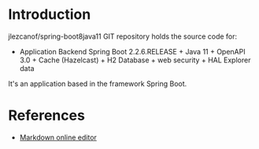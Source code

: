 # Introduction
jlezcanof/spring-boot8java11 GIT repository holds the source code for:
- Application Backend Spring Boot 2.2.6.RELEASE + Java 11 + OpenAPI 3.0 + Cache (Hazelcast) + H2 Database + web security + HAL Explorer data 

It's an application based in the framework Spring Boot.


# References
- [Markdown online editor](https://dillinger.io/)
